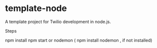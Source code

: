 template-node
=============

A template project for Twilio development in node.js.


Steps 

npm install 
npm start  or   nodemon ( npm install nodemon  , if not installed) 
